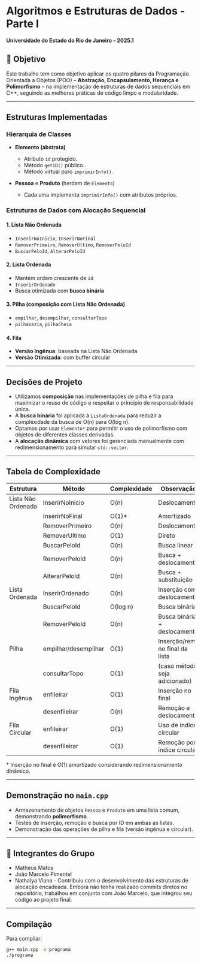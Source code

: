# Algoritmos e Estruturas de Dados - Parte I
**Universidade do Estado do Rio de Janeiro – 2025.1**  

## 🧠 Objetivo
Este trabalho tem como objetivo aplicar os quatro pilares da Programação Orientada a Objetos (POO) – **Abstração, Encapsulamento, Herança e Polimorfismo** – na implementação de estruturas de dados sequenciais em C++, seguindo as melhores práticas de código limpo e modularidade.

---

## Estruturas Implementadas

###  Hierarquia de Classes
- **Elemento (abstrata)**  
  - Atributo `id` protegido.  
  - Método `getID()` público.  
  - Método virtual puro `imprimirInfo()`.

- **Pessoa** e **Produto** (herdam de `Elemento`)  
  - Cada uma implementa `imprimirInfo()` com atributos próprios.

###  Estruturas de Dados com Alocação Sequencial

#### 1. Lista Não Ordenada
- `InserirNoInicio`, `InserirNoFinal`
- `RemoverPrimeiro`, `RemoverUltimo`, `RemoverPeloId`
- `BuscarPeloId`, `AlterarPeloId`

#### 2. Lista Ordenada
- Mantém ordem crescente de `id`
- `InserirOrdenado`
- Busca otimizada com **busca binária**

#### 3. Pilha (composição com Lista Não Ordenada)
- `empilhar`, `desempilhar`, `consultarTopo`
- `pilhaVazia`, `pilhaCheia`

#### 4. Fila
- **Versão Ingênua**: baseada na Lista Não Ordenada
- **Versão Otimizada**: com buffer circular

---

##  Decisões de Projeto

- Utilizamos **composição** nas implementações de pilha e fila para maximizar o reuso de código e respeitar o princípio de responsabilidade única.
- A **busca binária** foi aplicada à `ListaOrdenada` para reduzir a complexidade da busca de O(n) para O(log n).
- Optamos por usar `Elemento*` para permitir o uso de polimorfismo com objetos de diferentes classes derivadas.
- A **alocação dinâmica** com vetores foi gerenciada manualmente com redimensionamento para simular `std::vector`.

---

##  Tabela de Complexidade

| Estrutura         | Método              | Complexidade | Observação                        |
|-------------------|---------------------|--------------|-----------------------------------|
| Lista Não Ordenada| InserirNoInicio     | O(n)         | Deslocamento                      |
|                   | InserirNoFinal      | O(1)*        | Amortizado                        |
|                   | RemoverPrimeiro     | O(n)         | Deslocamento                      |
|                   | RemoverUltimo       | O(1)         | Direto                            |
|                   | BuscarPeloId        | O(n)         | Busca linear                      |
|                   | RemoverPeloId       | O(n)         | Busca + deslocamento              |
|                   | AlterarPeloId       | O(n)         | Busca + substituição              |
| Lista Ordenada    | InserirOrdenado     | O(n)         | Inserção com deslocamento         |
|                   | BuscarPeloId        | O(log n)     | Busca binária                     |
|                   | RemoverPeloId       | O(n)         | Busca binária + deslocamento      |
| Pilha             | empilhar/desempilhar| O(1)         | Inserção/rem. no final da lista   |
|                   | consultarTopo       | O(1)         | (caso método seja adicionado)     |
| Fila Ingênua      | enfileirar          | O(1)         | Inserção no final                 |
|                   | desenfileirar       | O(n)         | Remoção e deslocamento            |
| Fila Circular     | enfileirar          | O(1)         | Uso de índice circular            |
|                   | desenfileirar       | O(1)         | Remoção por índice circular       |

\* Inserção no final é O(1) amortizado considerando redimensionamento dinâmico.

---

##  Demonstração no `main.cpp`
- Armazenamento de objetos `Pessoa` e `Produto` em uma lista comum, demonstrando **polimorfismo**.
- Testes de inserção, remoção e busca por ID em ambas as listas.
- Demonstração das operações de pilha e fila (versão ingênua e circular).

---

## 👥 Integrantes do Grupo
- Matheus Matos
- João Marcelo Pimentel
- Nathalya Viana - Contribuiu com o desenvolvimento das estruturas de alocação encadeada. Embora não tenha realizado commits diretos no repositório, trabalhou em conjunto com João Marcelo, que integrou seu código ao projeto final.

---

##  Compilação
Para compilar:

```bash
g++ main.cpp -o programa
./programa
